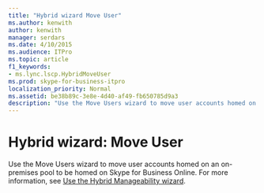 ```yaml
---
title: "Hybrid wizard Move User"
ms.author: kenwith
author: kenwith
manager: serdars
ms.date: 4/10/2015
ms.audience: ITPro
ms.topic: article
f1_keywords:
- ms.lync.lscp.HybridMoveUser
ms.prod: skype-for-business-itpro
localization_priority: Normal
ms.assetid: be38b89c-3e8e-4d40-af49-fb650785d9a3
description: "Use the Move Users wizard to move user accounts homed on an on-premises pool to be homed on Skype for Business Online. For more information, see Use the Hybrid Manageability wizard."
---
```


# Hybrid wizard: Move User
 
Use the Move Users wizard to move user accounts homed on an on-premises pool to be homed on Skype for Business Online. For more information, see [Use the Hybrid Manageability wizard](http://technet.microsoft.com/library/d777f79b-a740-4aba-a9e2-c91f0315b6f8.aspx).
  

